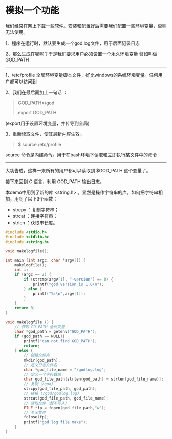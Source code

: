 # 模拟一个功能

我们经常在网上下载一些软件。安装和配置好后需要我们配置一些环境变量，否则无法使用。

1、程序在运行时，默认要生成一个god.log文件，用于后面记录日志

2、那么生成在哪呢？于是我们要求用户必须设置一个永久环境变量 譬如叫做GOD\_PATH

---

1、/etc/profile 全局环境变量脚本文件，好比windows的系统环境变量。任何用户都可以访问到

2、我们在最后面加上一句话 ：

> GOD\_PATH=/god
>
> export GOD\_PATH

\(export用于设置环境变量，并传导到全局\)

3、重新读取文件，使其最新内容生效。

> $ source /etc/profile

source 命令是内建命令。用于在bash环境下读取和立即执行某文件中的命令

---

大功告成，这样一来所有的用户都可以读取到 $GOD\_PATH 这个变量了。

接下来回到 C 语言，利用 GOD\_PATH 输出日志。

本demo中用到了新的库 &lt;string.h&gt; 。显然是操作字符串的库。如何把字符串相加，用到了以下3个函数：

* strcpy ：复制字符串；
* strcat ：连接字符串；
* strlen ：获取串长度。

```c
#include <stdio.h>
#include <stdlib.h>
#include <string.h>

void makelogfile();

int main (int argc, char *argv[]) {
    makelogfile();
    int i;
    if (argc == 2) {
        if (strcmp(argv[1], "-version") == 0) {
            printf("god version is 1.0\n"); 
        } else {
            printf("%s\n",argv[1]);
        }
    }
    return 0;
}

void makelogfile () {
    // 获取 GO_PATH 全局变量
    char *god_path = getenv("GOD_PATH");
    if (god_path == NULL){
        printf("can not find GOD_PATH");
        return;
    } else {
        // 创建文件夹
        mkdir(god_path);
        // 定义日志文件名
        char *god_file_name = "/godlog.log";
        // 定义一个字符数组
        char god_file_path[strlen(god_path) + strlen(god_file_name)];
        // 复制（/god）
        strcpy(god_file_path, god_path);
        // 拼接 (/god/godlog.log)
        strcat(god_file_path, god_file_name);
        // 读取文件（暂不写入）
        FILE *fp = fopen(god_file_path,"w");
        // 关闭文件
        fclose(fp);
        printf("god log file make");
    }
}
```



